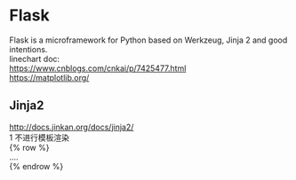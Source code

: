 # Flask
Flask is a microframework for Python based on Werkzeug, Jinja 2 and good intentions.  
linechart doc:  
https://www.cnblogs.com/cnkai/p/7425477.html  
https://matplotlib.org/  
## Jinja2 
http://docs.jinkan.org/docs/jinja2/  
1 不进行模板渲染  
{% row %}  
 ....  
{% endrow %}  
